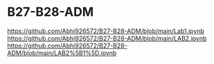 # B27-B28-ADM
https://github.com/Abhi926572/B27-B28-ADM/blob/main/Lab1.ipynb
https://github.com/Abhi926572/B27-B28-ADM/blob/main/LAB2.ipynb
https://github.com/Abhi926572/B27-B28-ADM/blob/main/LAB2%5B1%5D.ipynb


